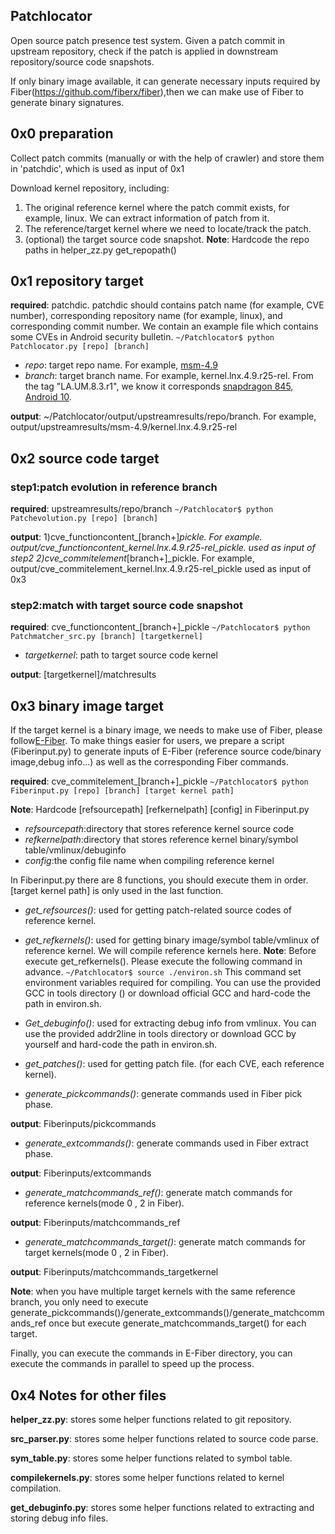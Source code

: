 ## Patchlocator

Open source patch presence test system. Given a patch commit in upstream repository, check if the patch is applied in downstream repository/source code snapshots.

If only binary image available, it can generate necessary inputs required by Fiber(https://github.com/fiberx/fiber),then we can make use of Fiber to generate binary signatures.

## 0x0 preparation

Collect patch commits (manually or with the help of crawler) and store them in 'patchdic', which is used as input of 0x1

Download kernel repository, including:
1) The original reference kernel where the patch commit exists, for example, linux. We can extract information of patch from it.
2) The reference/target kernel where we need to locate/track the patch. 
3) (optional) the target source code snapshot.
**Note**: Hardcode the repo paths in helper_zz.py get_repopath()

## 0x1 repository target
**required**: patchdic. patchdic should contains patch name (for example, CVE number), corresponding repository name (for example, linux), and corresponding commit number. We contain an example file which contains some CVEs in Android security bulletin. 
`~/Patchlocator$ python Patchlocator.py [repo] [branch]`

- *repo*: target repo name. For example, [msm-4.9](https://source.codeaurora.org/quic/la/kernel/msm-4.9/)
- *branch*: target branch name. For example, kernel.lnx.4.9.r25-rel. From the tag "LA.UM.8.3.r1", we know it corresponds [snapdragon 845, Android 10](https://wiki.codeaurora.org/xwiki/bin/QAEP/release). 

**output**:
~/Patchlocator/output/upstreamresults/repo/branch. For example, output/upstreamresults/msm-4.9/kernel.lnx.4.9.r25-rel

## 0x2 source code target
### step1:patch evolution in reference branch
**required**: upstreamresults/repo/branch
`~/Patchlocator$ python Patchevolution.py [repo] [branch]`

**output**:
1)cve_functioncontent_[branch+]_pickle. For example. output/cve_functioncontent_kernel.lnx.4.9.r25-rel_pickle.
used as input of step2
2)cve_commitelement_[branch+]_pickle. For example, output/cve_commitelement_kernel.lnx.4.9.r25-rel_pickle
used as input of 0x3

### step2:match with target source code snapshot
**required**: cve_functioncontent_[branch+]_pickle
`~/Patchlocator$ python Patchmatcher_src.py [branch] [targetkernel]`

- *targetkernel*: path to target source code kernel

**output**: 
[targetkernel]/matchresults

## 0x3 binary image target

If the target kernel is a binary image, we needs to make use of Fiber, please follow[E-Fiber](https://github.com/zhangzhenghsy/fiber-1/tree/E-Fiber). To make things easier for users, we prepare a script (Fiberinput.py) to generate inputs of E-Fiber (reference source code/binary image,debug info...) as well as the corresponding Fiber commands.

**required**: cve_commitelement_[branch+]_pickle
`~/Patchlocator$ python Fiberinput.py [repo] [branch] [target kernel path]`

**Note**: Hardcode [refsourcepath] [refkernelpath] [config] in Fiberinput.py
- *refsourcepath*:directory that stores reference kernel source code
- *refkernelpath*:directory that stores reference kernel binary/symbol table/vmlinux/debuginfo
- *config*:the config file name when compiling reference kernel

In Fiberinput.py there are 8 functions, you should execute them in order. [target kernel path] is only used in the last function.

- *get_refsources()*: used for getting patch-related source codes of reference kernel.
- *get_refkernels()*: used for getting binary image/symbol table/vmlinux of reference kernel. We will compile reference kernels here.
**Note**: Before execute get_refkernels(). Please execute the following command in advance.
`~/Patchlocator$ source ./environ.sh`
This command set environment variables required for compiling. You can use the provided GCC in tools directory () or download official GCC and hard-code the path in environ.sh.
- *Get_debuginfo()*: used for extracting debug info from vmlinux. You can use the provided addr2line in tools directory or download GCC by yourself and hard-code the path in environ.sh. 
- *get_patches()*: used for getting patch file. (for each CVE, each reference kernel).

- *generate_pickcommands()*: generate commands used in Fiber pick phase.

**output**: Fiberinputs/pickcommands
- *generate_extcommands()*: generate commands used in Fiber extract phase.

**output**: Fiberinputs/extcommands
- *generate_matchcommands_ref()*: generate match commands for reference kernels(mode 0 , 2 in Fiber).

**output**: Fiberinputs/matchcommands_ref
- *generate_matchcommands_target()*: generate match commands for target kernels(mode 0 , 2 in Fiber).

**output**: Fiberinputs/matchcommands_targetkernel

**Note**: when you have multiple target kernels with the same reference branch, you only need to execute generate_pickcommands()/generate_extcommands()/generate_matchcommands_ref once but execute generate_matchcommands_target() for each target.

Finally, you can execute the commands in E-Fiber directory, you can execute the commands in parallel to speed up the process. 
## 0x4 Notes for other files

**helper_zz.py**: stores some helper functions related to git repository.

**src_parser.py**: stores some helper functions related to source code parse.

**sym_table.py**: stores some helper functions related to symbol table.

**compilekernels.py**: stores some helper functions related to kernel compilation.

**get_debuginfo.py**: stores some helper functions related to extracting and storing debug info files.
